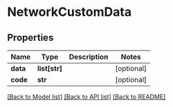 # NetworkCustomData

## Properties
Name | Type | Description | Notes
------------ | ------------- | ------------- | -------------
**data** | **list[str]** |  | [optional] 
**code** | **str** |  | [optional] 

[[Back to Model list]](../README.md#documentation-for-models) [[Back to API list]](../README.md#documentation-for-api-endpoints) [[Back to README]](../README.md)


